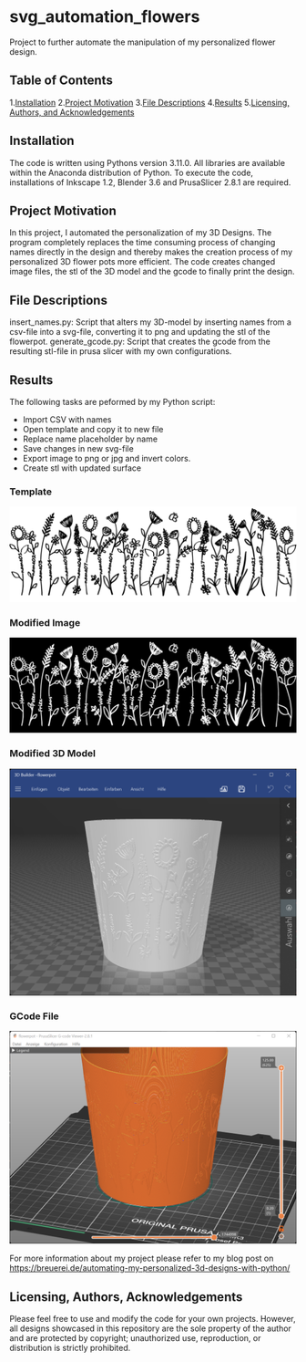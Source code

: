 # svg_automation_flowers
Project to further automate the manipulation of my personalized flower design.  

## Table of Contents
1.[Installation](#installation)
2.[Project Motivation](#motivation)
3.[File Descriptions](#files)
4.[Results](#results)
5.[Licensing, Authors, and Acknowledgements](#licensing)

## Installation <a name="installation"></a>

The code is written using Pythons version 3.11.0. All libraries are available within the Anaconda distribution of Python.
To execute the code, installations of Inkscape 1.2, Blender 3.6 and PrusaSlicer 2.8.1 are required.

## Project Motivation <a name="motivation"></a>

In this project, I automated the personalization of my 3D Designs. The program completely replaces the time consuming process of changing names directly in the design and thereby makes the creation process of my personalized 3D flower pots more efficient. The code creates changed image files, the stl of the 3D model and the gcode to finally print the design.

## File Descriptions <a name="files"></a>

insert_names.py: Script that alters my 3D-model by inserting names from a csv-file into a svg-file, converting it to png and updating the stl of the flowerpot. 
generate_gcode.py: Script that creates the gcode from the resulting stl-file in prusa slicer with my own configurations.

## Results <a name="results"></a>

The following tasks are peformed by my Python script:
* Import CSV with names
* Open template and copy it to new file
* Replace name placeholder by name
* Save changes in new svg-file
* Export image to png or jpg and invert colors.
* Create stl with updated surface

### Template
![Template](./flowers_24.jpg)
### Modified Image
![Updated_Design](./flowers_24_inv.jpg)
### Modified 3D Model
![Updated_3D_Model](./3d_model_flowerpot.png)
### GCode File
![Gcode_Image](./generated_gcode_example.png)

For more information about my project please refer to my blog post on https://breuerei.de/automating-my-personalized-3d-designs-with-python/

## Licensing, Authors, Acknowledgements <a name="licensing"></a>

Please feel free to use and modify the code for your own projects. However, all designs showcased in this repository are the sole property of the author and are protected by copyright; unauthorized use, reproduction, or distribution is strictly prohibited.
